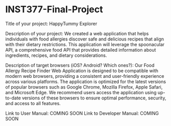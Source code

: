 # INST377-Final-Project

Title of your project: HappyTummy Explorer

Description of your project: We created a web application that helps individuals with food allergies discover safe and delicious recipes that align with their dietary restrictions. This application will leverage the spoonacular API, a comprehensive food API that provides detailed information about ingredients, recipes, and dietary considerations.

Description of target browsers (iOS? Android? Which ones?): Our Food Allergy Recipe Finder Web Application is designed to be compatible with modern web browsers, providing a consistent and user-friendly experience across various platforms. The application is optimized for the latest versions of popular browsers such as Google Chrome, Mozilla Firefox, Apple Safari, and Microsoft Edge. We recommend users access the application using up-to-date versions of these browsers to ensure optimal performance, security, and access to all features. 


Link to User Manual: COMING SOON
Link to Developer Manual: COMING SOON
